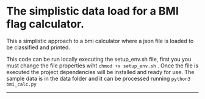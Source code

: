 # The simplistic data load for a BMI flag calculator.

This a simplistic approach to a bmi calculator where a json file is loaded to be
classified and printed.

This code can be run locally executing the setup_env.sh file, first you you must change
the file properties wiht `chmod +x setup_env.sh` . Once the file is executed the project 
dependencies will be installed and ready for use. 
The sample data is in the data folder and it can be processed running `python3 bmi_calc.py`

----
